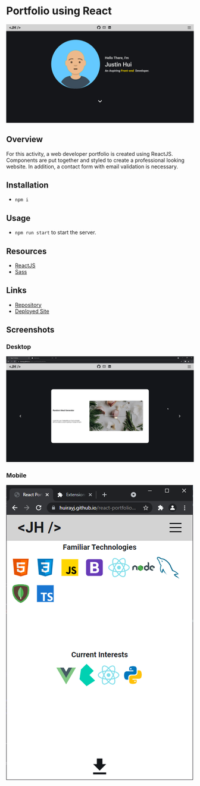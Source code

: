 # Portfolio using React

![fitness-tracker-demo](./media/demos/react-profile-demo.gif)

## Overview
For this activity, a web developer portfolio is created using ReactJS. Components are put together and styled to create a professional looking website. In addition, a contact form with email validation is necessary.

## Installation
-  ```npm i```

## Usage
- ```npm run start``` to start the server.

## Resources
- [ReactJS](https://reactjs.org/docs/getting-started.html)
- [Sass](https://sass-lang.com/documentation)

## Links
- [Repository](https://github.com/huirayj/react-portfolio)
- [Deployed Site](https://huirayj.github.io/react-portfolio/)

## Screenshots
### Desktop
![React Portfolio Desktop](./media/screenshots/react-portfolio-desktop.png)
### Mobile
![React Portfolio Mobile](./media/screenshots/react-portfolio-mobile.png)



